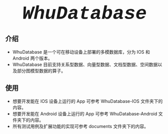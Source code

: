 <div style="text-align: center; font-size: 60px; font-weight: bold; font-style: italic; font-family: 'Courier New', Courier, monospace;">
  WhuDatabase
</div>

## 介绍
* WhuDatabase 是一个可在移动设备上部署的多模数据库，分为 IOS 和 Android 两个版本。
* WhuDatabase 目前支持关系型数据、向量型数据、文档型数据、空间数据以及部分图模型数据的算子。

## 使用
* 想要开发能在 IOS 设备上运行的 App 可参考 WhuDatabase-IOS 文件夹下的内容。
* 想要开发能在 Android 设备上运行的 App 可参考 WhuDatabase-Android 文件夹下的内容。
* 所有测试用例及扩展功能的实现可参考 documents 文件夹下的内容。